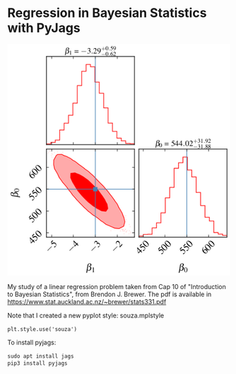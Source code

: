 # Regression in Bayesian Statistics with PyJags

![Screenshot](corner.png)

My study of a linear regression problem taken from Cap 10 of "Introduction to Bayesian Statistics", from Brendon J. Brewer.
The pdf is available in https://www.stat.auckland.ac.nz/~brewer/stats331.pdf

Note that I created a new pyplot style: souza.mplstyle
```
plt.style.use('souza')
```


To install pyjags:
```
sudo apt install jags
pip3 install pyjags
```
